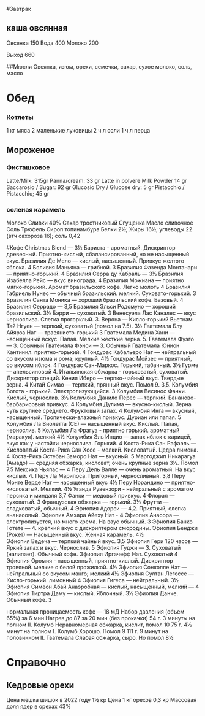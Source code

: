 #Завтрак

## каша овсянная
Овсянка 150
Вода 400
Молоко 200

Выход 660

##Мюсли
Овсянка, изюм, орехи, семечки, сахар, сухое молоко, соль, масло

# Обед
### Котлеты
1 кг мяса
2 маленькие луковицы
2 ч л соли
1 ч л перца

## Мороженое
### Фисташковое
Latte/Milk: 315gr
Panna/cream: 33 gr
Latte in polvere Milk Powder
14 gr
Saccarosio / Sugar: 92 gr
Glucosio Dry / Glucose dry: 5 gr
Pistacchio / Pistacchio; 45 gr

### соленая карамель
Молоко
Сливки 40%
Сахар тростниковый 
Сгущенка
Масло сливочное
Соль
Трюфель
Сироп топинамбура
Белки 2½; Жиры 16½; углеводы 22 (втч сахороза 16); соль 0,42

#Кофе
Christmas Blend — 3½ 
Бариста - ароматный. Дискриптор древесный. Приятно-кислый, сбалансированный, но не насыщенный вкус.
Бразилия Де Мело — кислый, насыщенный. Привкус желтого яблока. 4
Боливия Маньяна — грибной. 3
Бразилия Фазенда Монтанари — приятно-горький. 4
Бразилия Серра ду Кабраль — 3½
Бразилия Изабелла Рейс — вкус винограда. 4
Бразилия Можиана — приятно мягко-горький. Аромат бразильского кофе. Легко молоть 4
Бразилия Габриель Нунес — обычный бразильский. мелкий. Суховато-горький. 3
Бразилия Санта Моника — хороший бразильский кофе. Базовый. 4
Бразилия Серрадо — 3,5
Бразилия Эльси Родомуно — хороший бразильский. 3½
Бэрри — суховатый. 3
Венесуэла Лас Каналес — вкус чернослива. Слегка прогорклый. 3.
Верона — Кисло-горький
Вьетнам Тай Нгуен — терпкий, суховатый (помол на 7.5). 3½
Гватемала Блу Айярза Нат — травянисто-горький 3
Гватемала Медина Хани — насыщенный вскус. Папая. Мелкие жесткие зерна. 5.
Гватемала Фуэго — 3. Обычный
Гватемала Фэнси — 3. Обычный
Гватемала Юнион Кантинил. приятно-горький. 4
Гондурас Кабальеро Нат — нейтральный со вкусом изюма и рома; крупный. 4½ 
Гондурас Мойзес — приятный, со вкусом яблок. 4
Гондурас Сан-Маркос. Горький, табачный. 3½ 
Гурме — апельсиновый 4.
Итальянская обжарка - горьковатый, суховатый. Дискриптор специй.
Кения Иберо — терпко-чайный вкус. Твердые зерна. 4
Китай Симао — терпкий, прянный вкус. Помол 9. 3,5.
Колумбия Богота - горький. Электролизующийся. 3
Колумбия Весинос Фанки. Кислый, чернослив. 3½
Колумбия Данило Перес — терпкий. Бананово-барбарисовый привкус. 4
Колумбия Дулима — вкусно-кислый. Зерна чуть крупнее среднего. Фруктовый запах. 4
Колумбия Инга — вкусный, насыщенный. Тропически-влажный привкус. Дуриан или папая. 5
Колумбия Ла Виолетта (СЕ) — насыщенный вкус. Кислый. Папая, чернослив. 5
Колумбия Ла Фрагуа - приятно горький. ароматный (маракуя). мелкий 4½
Колумбия Эль Индио — запах яблок с карицей, вкус как у настойки чернослива. Горький. 4
Коста-Рика Сан Рафаэль — Кисловатый
Коста-Рика Сан Хосе - мелкий. Кисловатый. Цедра лимона. 4
Коста-Рика Эстебан Заморо Нат — вкусный. 5 
Маргоджип Никарагуа (Амадо) — средняя обжарка, кисловат, очень крупные зерна 3½. Помол 7.5
Мексика Чьяпас — 4
Перу Дель Валле — очень ароматный. На вкус кислый. 4.
Перу Ла Марипоса. Приторный, черносливный. 3,8
Перу Монте Верде Нат — насыщенный вкус 4½
Перу Норандино — приятно-кисловатый. Мелкий. 4½
Уганда Рувензори - нейтральный с ароматом персика и миндаля 3,7
Фанки — медовый привкус. 4
Флорал — суховатый. 3
Французская обжарка — горький. 3½
Фрутти — сладковатый, обычный. 4
Эфиопия Адорси — 4,2. Приятный, слегка ананасовый.
Эфиопия Амхара Айеху Нат - 4
Эфиопия Анасора — электролизуется, но много крема. На ваус обычный. 3
Эфиопия Банко Готете — 4. крепкий вкус с дискриптером смородины.
Эфиопия Бенджи (Рокет) — Насыщенный вкус. Женная карамель. 4½  
Эфиопия Ведеча — терпкий чайный вкус. 3,5
Эфиопия Гери 120 часов — Яркий запах и вкус. Чернослив. 5
Эфиопия Гуджи — 3. Суховатый (налипает). Обычный кофе.
Эфиопия Иргачефф Нат. Суховатый 4
Эфиопия Оромия - насыщенный, приятно-кислый. Дискриптор тровяной. мелкие с белой прожилкой. 4½
Эфиопия Сонколле Нат — нейтральный со вкусом манго; мелкий 4½ 
Эфиопия Султан Легессе — Кисло-горький. лимонный 4
Эфиопия Гигеса — нейтральный. 3½
Эфиопия Симеон Абай Анаэробная — кислый, насыщенный, мелкий — 4
Эфиопия Тиртра Даму — кислый. Яблочный. 3½ 
Эфиопия Данче. Обычный кофе. 3

нормальная проницаемость кофе — 18 мД
Набор давления (объем 65%) за 6 мин
Нагрев до 87 за 20 мин (без прокачки)
54 г. 3 минуты на полном II. Колумб
Неравномерная обжарка, кислит, помол 10
75 г. 4½ минут на полном I. Колумб
Хорошо. Помол 9
111 г. 9 минут на половинном II. Гватемала
Слабая обжарка, сыро. Но помол 8½

# Справочно
## Кедровые орехи
Цена мешка шишок в 2022 году 1½ кр
Цена 1 кг орехов 0,3 кр
Массовая доля ядер в орехах 43%
